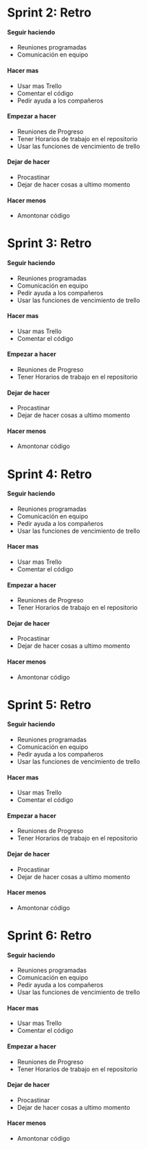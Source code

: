 # Sprint 2: Retro
#### Seguir haciendo
- Reuniones programadas
- Comunicación en equipo
#### Hacer mas
- Usar mas Trello
- Comentar el código
- Pedir ayuda a los compañeros
#### Empezar a hacer
- Reuniones de Progreso
- Tener Horarios de trabajo en el repositorio
- Usar las funciones de vencimiento de trello
#### Dejar de hacer
- Procastinar
- Dejar de hacer cosas a ultimo momento
#### Hacer menos
- Amontonar código

# Sprint 3: Retro
#### Seguir haciendo
- Reuniones programadas
- Comunicación en equipo
- Pedir ayuda a los compañeros
- Usar las funciones de vencimiento de trello
#### Hacer mas
- Usar mas Trello
- Comentar el código
#### Empezar a hacer
- Reuniones de Progreso
- Tener Horarios de trabajo en el repositorio
#### Dejar de hacer
- Procastinar
- Dejar de hacer cosas a ultimo momento
#### Hacer menos
- Amontonar código

# Sprint 4: Retro
#### Seguir haciendo
- Reuniones programadas
- Comunicación en equipo
- Pedir ayuda a los compañeros
- Usar las funciones de vencimiento de trello
#### Hacer mas
- Usar mas Trello
- Comentar el código
#### Empezar a hacer
- Reuniones de Progreso
- Tener Horarios de trabajo en el repositorio
#### Dejar de hacer
- Procastinar
- Dejar de hacer cosas a ultimo momento
#### Hacer menos
- Amontonar código

# Sprint 5: Retro
#### Seguir haciendo
- Reuniones programadas
- Comunicación en equipo
- Pedir ayuda a los compañeros
- Usar las funciones de vencimiento de trello
#### Hacer mas
- Usar mas Trello
- Comentar el código
#### Empezar a hacer
- Reuniones de Progreso
- Tener Horarios de trabajo en el repositorio
#### Dejar de hacer
- Procastinar
- Dejar de hacer cosas a ultimo momento
#### Hacer menos
- Amontonar código

# Sprint 6: Retro
#### Seguir haciendo
- Reuniones programadas
- Comunicación en equipo
- Pedir ayuda a los compañeros
- Usar las funciones de vencimiento de trello
#### Hacer mas
- Usar mas Trello
- Comentar el código
#### Empezar a hacer
- Reuniones de Progreso
- Tener Horarios de trabajo en el repositorio
#### Dejar de hacer
- Procastinar
- Dejar de hacer cosas a ultimo momento
#### Hacer menos
- Amontonar código
